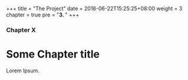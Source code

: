 +++
title = "The Project"
date = 2018-06-22T15:25:25+08:00
weight = 3
chapter = true
pre = "<b>3. </b>"
+++

### Chapter X

# Some Chapter title

Lorem Ipsum.